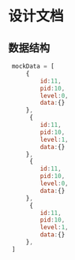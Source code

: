 <!--
 * @Author: caiwu
 * @Description: 
 * @CreateDate: 
 * @LastEditor: 
 * @LastEditTime: 2022-09-26 17:07:40
-->
# 设计文档
## 数据结构
```javascript
 mockData = [
     {
         id:11,
         pid:10,
         level:0,
         data:{}
     },
      {
         id:11,
         pid:10,
         level:1,
         data:{}
     },
      {
         id:11,
         pid:10,
         level:0,
         data:{}
     },
      {
         id:11,
         pid:10,
         level:1,
         data:{}
     },
 ]
```